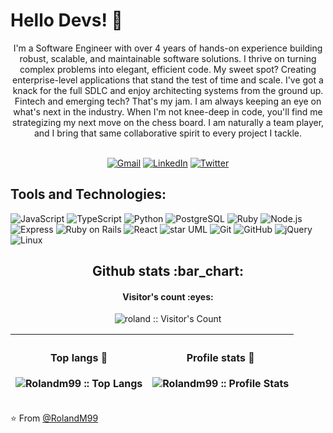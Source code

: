 
#  Hello Devs! 👋

<div align="center">
  <p style="text-align: center; max-width: 600px; margin: auto;">
    I'm a Software Engineer with over 4 years of hands-on experience building robust, scalable, and maintainable software solutions.
I thrive on turning complex problems into elegant, efficient code. My sweet spot? Creating enterprise-level applications that stand the test of time and scale.
    I've got a knack for the full SDLC and enjoy architecting systems from the ground up. Fintech and emerging tech? That's my jam. I am always keeping an eye on what's next in the industry.
    When I'm not knee-deep in code, you'll find me strategizing my next move on the chess board. I am naturally a team player, and I bring that same collaborative spirit to every project I tackle.
  </p>


<br>[![Gmail](https://img.shields.io/badge/-GMAIL-D14836?style=for-the-badge&logo=gmail&logoColor=white)](mailto:manfulmweze99@gmail.com)
[![LinkedIn](https://img.shields.io/badge/-LINKEDIN-0077B5?style=for-the-badge&logo=linkedin&logoColor=white)](https://www.linkedin.com/in/roland-mweze/)
[![Twitter](https://img.shields.io/badge/-TWITTER-0077B5?style=for-the-badge&logo=twitter&logoColor=white)](https://twitter.com/ManfulMwez)
</div>

## Tools and Technologies:

![JavaScript](https://img.shields.io/badge/-JavaScript-000000?style=flat&logo=javascript)
![TypeScript](https://img.shields.io/badge/-TypeScript-000000?style=flat&logo=typescript)
![Python](https://img.shields.io/badge/-Python-000000?style=flat&logo=python)
![PostgreSQL](https://img.shields.io/badge/-SQL-000000?style=flat&logo=postgresql)
![Ruby](https://img.shields.io/badge/-Ruby-000000?style=flat&logo=ruby&logoColor=FF0000)
![Node.js](https://img.shields.io/badge/-Node.js-000000?style=flat&logo=node.js&logoColor=339933)
![Express](https://img.shields.io/badge/-Express-000000?style=flat&logo=express&logoColor=339933)
![Ruby on Rails](https://img.shields.io/badge/-RoR-000000?style=flat&logo=rubyonrails&logoColor=FF0000)
![React](https://img.shields.io/badge/-React-000000?style=flat&logo=React&logoColor=61DAFB)
![star UML](https://img.shields.io/badge/-starUML-000000?style=flat&logo=&logoColor=6DB33F)
![Git](https://img.shields.io/badge/-Git-000000?style=flat&logo=git&logoColor=F05032)
![GitHub](https://img.shields.io/badge/-GitHub-000000?style=flat&logo=github&logoColor=181717)
![jQuery](https://img.shields.io/badge/-jQuery-000000?style=flat&logo=jQuery&logoColor=0769AD)
![Linux](https://img.shields.io/badge/-Linux-000000?style=flat&logo=linux&logoColor=FCC624)



<h2 align="center">Github stats :bar_chart: </h2>

<h4 align="center">Visitor's count :eyes:</h4>

<p align="center"><img src="https://profile-counter.glitch.me/{rolandm99}/count.svg" alt="roland :: Visitor's Count" /></p>

|<h4 align="center">Top langs :tongue:</h4><p align="center"><img src="https://github-readme-stats.vercel.app/api/top-langs/?username=rolandm99&langs_count=10&theme=tokyonight&layout=compact" alt="Rolandm99 :: Top Langs" /></p>|<h4 align="center">Profile stats :musical_keyboard:</h4><p align="center"><img src="https://github-readme-stats.vercel.app/api?username=rolandm99&show_icons=true&theme=synthwave" alt="Rolandm99 :: Profile Stats" /></p>|
|----|----|



⭐️ From [@RolandM99](https://github.com/rolandm99)
  
